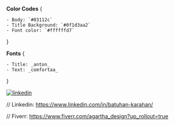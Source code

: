 **Color Codes** {

    - Body: `#03112c`
    - Title Background: `#0f1d3aa2`
    - Font color: `#ffffffd7`

}

**Fonts**  {

    - Title: _anton_
    - Text: _comfortaa_

}

[![linkedin](https://img.shields.io/badge/Linkedin-000000?style=for-the-badge&logo=Linkedin&logoColor=white)](https://www.linkedin.com/in/batuhan-karahan/)

// Linkedin:
  https://www.linkedin.com/in/batuhan-karahan/
  
// Fiverr:
  https://www.fiverr.com/agartha_design?up_rollout=true
